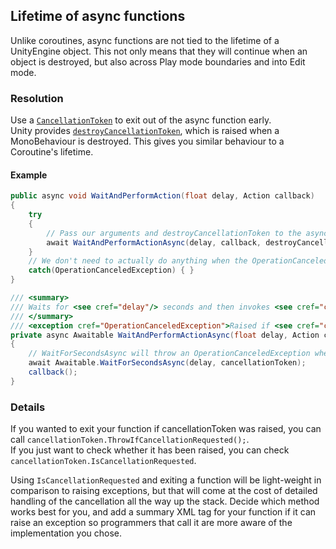 ## Lifetime of async functions
Unlike coroutines, async functions are not tied to the lifetime of a UnityEngine object.
This not only means that they will continue when an object is destroyed, but also across Play mode boundaries and into Edit mode.

### Resolution
Use a [`CancellationToken`](https://learn.microsoft.com/en-us/dotnet/api/system.threading.cancellationtoken) to exit out of the async function early.  
Unity provides [`destroyCancellationToken`](https://docs.unity3d.com/ScriptReference/MonoBehaviour-destroyCancellationToken.html), which is raised when a MonoBehaviour is destroyed. This gives you similar behaviour to a Coroutine's lifetime.

#### Example
```csharp
public async void WaitAndPerformAction(float delay, Action callback)
{
    try   
    {
        // Pass our arguments and destroyCancellationToken to the async function.
        await WaitAndPerformActionAsync(delay, callback, destroyCancellationToken);
    }
    // We don't need to actually do anything when the OperationCanceledException is raised.
    catch(OperationCanceledException) { }
}

/// <summary>
/// Waits for <see cref="delay"/> seconds and then invokes <see cref="callback"/>
/// </summary>
/// <exception cref="OperationCanceledException">Raised if <see cref="cancellationToken"/> is cancelled.</exception>
private async Awaitable WaitAndPerformActionAsync(float delay, Action callback, CancellationToken cancellationToken)
{
    // WaitForSecondsAsync will throw an OperationCanceledException when cancellationToken is raised.
    await Awaitable.WaitForSecondsAsync(delay, cancellationToken);
    callback();
}
```

### Details
If you wanted to exit your function if cancellationToken was raised, you can call `cancellationToken.ThrowIfCancellationRequested();`.  
If you just want to check whether it has been raised, you can check `cancellationToken.IsCancellationRequested`.  

Using `IsCancellationRequested` and exiting a function will be light-weight in comparison to raising exceptions, but that will come at the cost of detailed handling of the cancellation all the way up the stack.
Decide which method works best for you, and add a summary XML tag for your function if it can raise an exception so programmers that call it are more aware of the implementation you chose.